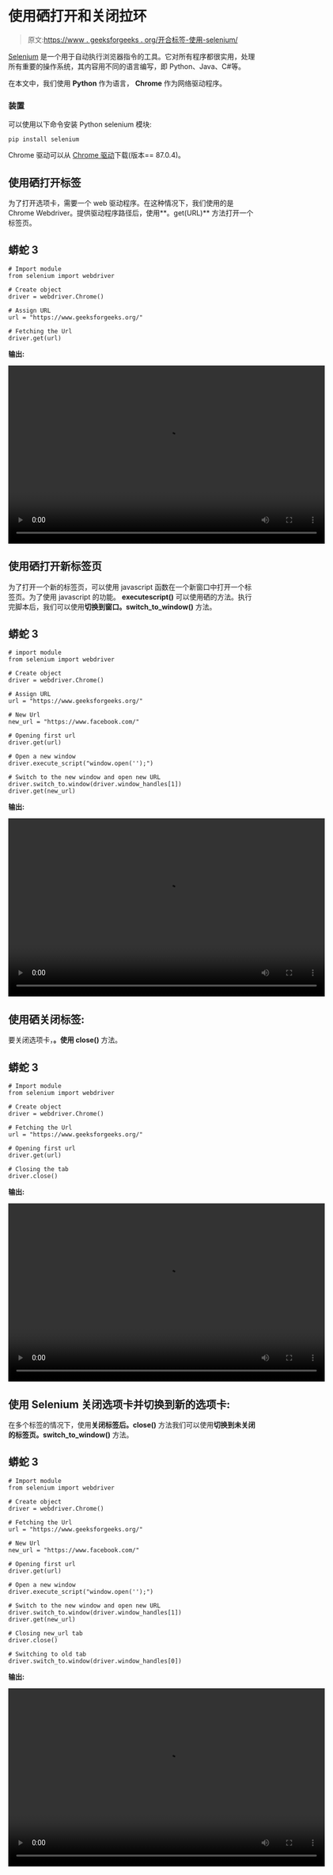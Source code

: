 # 使用硒打开和关闭拉环

> 原文:[https://www . geeksforgeeks . org/开合标签-使用-selenium/](https://www.geeksforgeeks.org/opening-and-closing-tabs-using-selenium/)

[Selenium](https://www.geeksforgeeks.org/browser-automation-using-selenium/) 是一个用于自动执行浏览器指令的工具。它对所有程序都很实用，处理所有重要的操作系统，其内容用不同的语言编写，即 Python、Java、C#等。

在本文中，我们使用 **Python** 作为语言， **Chrome** 作为网络驱动程序。

### 装置

可以使用以下命令安装 Python selenium 模块:

```
pip install selenium
```

Chrome 驱动可以从 [Chrome 驱动](https://chromedriver.storage.googleapis.com/index.html?path=87.0.4280.88/)下载(版本== 87.0.4)。

## 使用硒打开标签

为了打开选项卡，需要一个 web 驱动程序。在这种情况下，我们使用的是 Chrome Webdriver。提供驱动程序路径后，使用**。get(URL)** 方法打开一个标签页。

## 蟒蛇 3

```
# Import module
from selenium import webdriver

# Create object
driver = webdriver.Chrome()

# Assign URL
url = "https://www.geeksforgeeks.org/"

# Fetching the Url
driver.get(url)
```

**输出:**

<video class="wp-video-shortcode" id="video-542369-1" width="640" height="360" preload="metadata" controls=""><source type="video/mp4" src="https://media.geeksforgeeks.org/wp-content/uploads/20210115194409/bandicam-2021-01-15-19-36-34-776.mp4?_=1">[https://media.geeksforgeeks.org/wp-content/uploads/20210115194409/bandicam-2021-01-15-19-36-34-776.mp4](https://media.geeksforgeeks.org/wp-content/uploads/20210115194409/bandicam-2021-01-15-19-36-34-776.mp4)</video>

## 使用硒打开新标签页

为了打开一个新的标签页，可以使用 javascript 函数在一个新窗口中打开一个标签页。为了使用 javascript 的功能。 **executescript()** 可以使用硒的方法。执行完脚本后，我们可以使用**切换到窗口。switch_to_window()** 方法。

## 蟒蛇 3

```
# import module
from selenium import webdriver

# Create object
driver = webdriver.Chrome()

# Assign URL
url = "https://www.geeksforgeeks.org/"

# New Url
new_url = "https://www.facebook.com/"

# Opening first url
driver.get(url)

# Open a new window
driver.execute_script("window.open('');")

# Switch to the new window and open new URL
driver.switch_to.window(driver.window_handles[1])
driver.get(new_url)
```

**输出:**

<video class="wp-video-shortcode" id="video-542369-2" width="640" height="360" preload="metadata" controls=""><source type="video/mp4" src="https://media.geeksforgeeks.org/wp-content/uploads/20210115194412/bandicam-2021-01-15-19-39-16-121.mp4?_=2">[https://media.geeksforgeeks.org/wp-content/uploads/20210115194412/bandicam-2021-01-15-19-39-16-121.mp4](https://media.geeksforgeeks.org/wp-content/uploads/20210115194412/bandicam-2021-01-15-19-39-16-121.mp4)</video>

## 使用硒关闭标签:

要关闭选项卡，**。使用 close()** 方法。

## 蟒蛇 3

```
# Import module
from selenium import webdriver

# Create object
driver = webdriver.Chrome()

# Fetching the Url
url = "https://www.geeksforgeeks.org/"

# Opening first url
driver.get(url)

# Closing the tab
driver.close()
```

**输出:**

<video class="wp-video-shortcode" id="video-542369-3" width="640" height="360" preload="metadata" controls=""><source type="video/mp4" src="https://media.geeksforgeeks.org/wp-content/uploads/20210115194414/bandicam-2021-01-15-19-40-51-839.mp4?_=3">[https://media.geeksforgeeks.org/wp-content/uploads/20210115194414/bandicam-2021-01-15-19-40-51-839.mp4](https://media.geeksforgeeks.org/wp-content/uploads/20210115194414/bandicam-2021-01-15-19-40-51-839.mp4)</video>

## 使用 Selenium 关闭选项卡并切换到新的选项卡:

在多个标签的情况下，使用**关闭标签后。close()** 方法我们可以使用**切换到未关闭的标签页。switch_to_window()** 方法。

## 蟒蛇 3

```
# Import module
from selenium import webdriver

# Create object
driver = webdriver.Chrome()

# Fetching the Url
url = "https://www.geeksforgeeks.org/"

# New Url
new_url = "https://www.facebook.com/"

# Opening first url
driver.get(url)

# Open a new window
driver.execute_script("window.open('');")

# Switch to the new window and open new URL
driver.switch_to.window(driver.window_handles[1])
driver.get(new_url)

# Closing new_url tab
driver.close()

# Switching to old tab
driver.switch_to.window(driver.window_handles[0])
```

**输出:**

<video class="wp-video-shortcode" id="video-542369-4" width="640" height="360" preload="metadata" controls=""><source type="video/mp4" src="https://media.geeksforgeeks.org/wp-content/uploads/20210115194416/bandicam-2021-01-15-19-42-19-582.mp4?_=4">[https://media.geeksforgeeks.org/wp-content/uploads/20210115194416/bandicam-2021-01-15-19-42-19-582.mp4](https://media.geeksforgeeks.org/wp-content/uploads/20210115194416/bandicam-2021-01-15-19-42-19-582.mp4)</video>